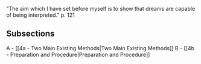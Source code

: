 "The aim which I have set before myself is to show that dreams are capable of being interpreted." p. 121

## Subsections

A - [[4a - Two Main Existing Methods|Two Main Existing Methods]]
B - [[4b - Preparation and Procedure|Preparation and Procedure]]
